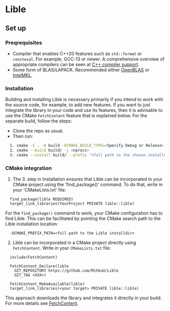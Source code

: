 # Lible

## Set up 

### Preqrequisites
- Compiler that enables C++20 features such as `std::format` or `consteval`. For example, GCC-13 or newer.
A comprehensive overview of appropriate compilers can be seen at [C++ compiler support](https://en.cppreference.com/w/cpp/compiler_support.html).
- Some form of BLAS/LAPACK. Recommended either [OpenBLAS](https://github.com/OpenMathLib/OpenBLAS) or
[IntelMKL](https://www.intel.com/content/www/us/en/developer/tools/oneapi/onemkl.html).

### Installation  
Building and installing Lible is necessary primarily if you intend to work with the source code, for example, to 
add new features. If you want to just integrate the library in your code and use its features, then it is advisable 
to use the CMake `FetchContent` feature that is explained below. For the separate build, follow the steps:
  - Clone the repo as usual.  
  - Then run:
  ```bash
    1. cmake -S . -B build -DCMAKE_BUILD_TYPE=<Specify Debug or Release>
    2. cmake --build build/ -j <nprocs>
    3. cmake --install build/ --prefix "<full path to the chosen installdir, can be build/>"
   ```

### CMake integration
  1. The 3. step in Installation ensures that Lible can be incorporated in your CMake project using the 'find_package()' command. 
  To do that, write in your 'CMakeLists.txt' file:
  ```
    find_package(lible REQUIRED)
    target_link_libraries(YourProject PRIVATE lible::lible)
  ```
  For the `find_package()` command to work, your CMake configuration has to find Lible. This can be facilitated by pointing the
  CMake search path to the Lible installation location:
  ```
    -DCMAKE_PREFIX_PATH=<full path to the Lible installdir>
  ```
  
  2. Lible can be incorporated in a CMake project directly using `FetchContent`. Write in your `CMakeLists.txt` file:
  ```
    include(FetchContent)

    FetchContent_Declare(lible
      GIT_REPOSITORY https://github.com/MihkuU/Lible
      GIT_TAG <XXX>)

    FetchContent_MakeAvailable(lible)
    target_link_libraries(<your target> PRIVATE lible::lible)
  ```
  This approach downloads the library and integrates it directly in your build. For more details see 
  [FetchContent](https://cmake.org/cmake/help/latest/module/FetchContent.html).
